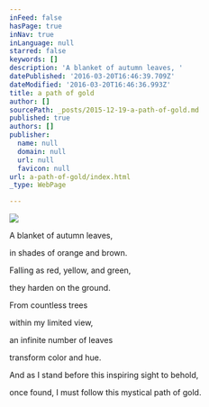 ```yaml
---
inFeed: false
hasPage: true
inNav: true
inLanguage: null
starred: false
keywords: []
description: 'A blanket of autumn leaves, '
datePublished: '2016-03-20T16:46:39.709Z'
dateModified: '2016-03-20T16:46:36.993Z'
title: a path of gold
author: []
sourcePath: _posts/2015-12-19-a-path-of-gold.md
published: true
authors: []
publisher:
  name: null
  domain: null
  url: null
  favicon: null
url: a-path-of-gold/index.html
_type: WebPage

---
```

![](https://s3-us-west-2.amazonaws.com/the-grid-img/p/09e33eb3d3fffb2791bf951fa539b0a1060360e7.jpg)

A blanket of autumn leaves, 

in shades of orange and brown. 

Falling as red, yellow, and green, 

they harden on the ground. 

From countless trees 

within my limited view, 

an infinite number of leaves 

transform color and hue.

And as I stand before
this inspiring sight to behold, 

once found, I must follow 
this mystical path of gold.